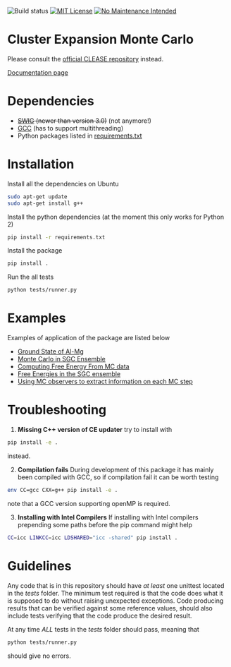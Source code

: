 ![Build status](https://travis-ci.org/davidkleiven/CEMC.svg?branch=master)
[![MIT License](https://img.shields.io/github/license/mashape/apistatus.svg?maxAge=2592000)](LICENSE)
[![No Maintenance Intended](http://unmaintained.tech/badge.svg)](http://unmaintained.tech/)
# Cluster Expansion Monte Carlo

Please consult the [official CLEASE repository](https://gitlab.com/computationalmaterials/clease) instead.

[Documentation page](http://folk.ntnu.no/davidkl/CEMC/index.html)

# Dependencies
* ~~[SWIG](http://www.swig.org/) (newer than version 3.0)~~ (not anymore!)
* [GCC](https://gcc.gnu.org/) (has to support multithreading)
* Python packages listed in [requirements.txt](requirements.txt)

# Installation
Install all the dependencies on Ubuntu
```bash
sudo apt-get update
sudo apt-get install g++
```

Install the python dependencies (at the moment this only works for Python 2)
```bash
pip install -r requirements.txt
```

Install the package
```bash
pip install .
```

Run the all tests
```bash
python tests/runner.py
```

# Examples
Examples of application of the package are listed below

* [Ground State of Al-Mg](examples/ex_ground_state.py)
* [Monte Carlo in SGC Ensemble](examples/ex_sgc_montecarlo.py)
* [Computing Free Energy From MC data](examples/ex_free_energy_calculations.py)
* [Free Energies in the SGC ensemble](examples/ex_free_energy_sgc.py)
* [Using MC observers to extract information on each MC step](examples/ex_using_mc_observers.py)

# Troubleshooting
1. **Missing C++ version of CE updater** try to install with
```bash
pip install -e .
```
instead.

2. **Compilation fails**
During development of this package it has mainly been compiled with GCC,
so if compilation fail it can be worth testing
```bash
env CC=gcc CXX=g++ pip install -e .
```
note that a GCC version supporting openMP is required.

3. **Installing with Intel Compilers**
If installing with Intel compilers prepending some paths before the pip command 
might help
```bash
CC=icc LINKCC=icc LDSHARED="icc -shared" pip install .
```

# Guidelines
Any code that is in this repository should have *at least* one unittest
located in the *tests* folder. The minimum test required is that the
code does what it is supposed to do without raising unexpected exceptions.
Code producing results that can be verified against some reference values,
should also include tests verifying that the code produce the desired result.

At any time *ALL* tests in the *tests* folder should pass, meaning that
```bash
python tests/runner.py
```
should give no errors.
